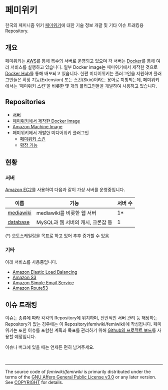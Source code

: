 # 페미위키

한국의 페미니즘 위키 [페미위키]에 대한 기술 정보 개괄 및 기타 이슈 트래킹용 Repository.

## 개요

페미위키는 [AWS]를 통해 복수의 서버로 운영되고 있으며 각 서버는 [Docker]를 통해 여러 서비스를 실행하고 있습니다. 일부 Docker image는 페미위키에서 제작한 것으로 [Docker Hub]를 통해 배포되고 있습니다.
한편 미디어위키는 플러그인을 지원하며 플러그인들은 확장 기능(Extension) 또는 스킨(Skin)이라는 용어로 지칭되는데, 페미위키에서는 '페미위키 스킨'을 비롯한 몇 개의 플러그인들을 개발하여 사용하고 있습니다.

## Repositories

- [서버](https://github.com/femiwiki?q=docker-compose+server)
- [페미위키에서 제작한 Docker Image](https://github.com/femiwiki?q=docker-image)
- [Amazon Machine Image](https://github.com/femiwiki/ami)
- 페미위키에서 개발한 미디어위키 플러그인
  - [페미위키 스킨](https://github.com/femiwiki/skin)
  - [확장 기능](https://github.com/femiwiki?q=mediawiki-extension)

## 현황

### 서버

[Amazon EC2](https://aws.amazon.com/ec2/)를 사용하여 다음과 같이 가상 서버를 운영중입니다.

|이름|기능|서버 수|
-|-|-
|[mediawiki](https://github.com/femiwiki/mediawiki)|mediawiki를 비롯한 웹 서버|1*|
|[database](https://github.com/femiwiki/database)|MySQL과 웹 서버의 캐시, 크론잡 등|1|

(*) 오토스케일링을 목표로 하고 있어 추후 증가할 수 있음

### 기타

아래 서비스를 사용중입니다.

- [Amazon Elastic Load Balancing](https://aws.amazon.com/elasticloadbalancing/)
- [Amazon S3](https://aws.amazon.com/s3/)
- [Amazon Simple Email Service](https://aws.amazon.com/ses/)
- [Amazon Route53](https://aws.amazon.com/route53/)

## 이슈 트래킹

이슈는 종류에 따라 각각의 Repository에 위치하며, 전반적인 서버 관리 등 해당하는 Repository가 없는 경우에는 이 Repository(femiwiki/femiwiki)에 작성됩니다. 페미위키는 또한 이슈를 포함한 계획과 목표를 관리하기 위해 [Github의 프로젝트 보드](https://github.com/orgs/femiwiki/projects/1)를 사용할 예정입니다.

이슈나 버그에 있을 때는 언제든 편히 남겨주세요.

&nbsp;

--------

The source code of *femiwiki/femiwiki* is primarily distributed under the terms
of the [GNU Affero General Public License v3.0] or any later version. See
[COPYRIGHT] for details.

[페미위키]: https://femiwiki.com
[AWS]: https://aws.amazon.com
[Docker]: https://docker.com/
[Docker Hub]: https://hub.docker.com/
[GNU Affero General Public License v3.0]: LICENSE
[COPYRIGHT]: COPYRIGHT

